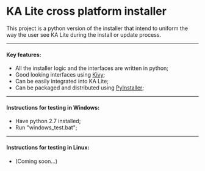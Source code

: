 KA Lite cross platform installer
================================

This project is a python version of the installer that intend to uniform the way the user see KA Lite during the install or update process.

----
#### Key features:
* All the installer logic and the interfaces are written in python;
* Good looking interfaces using [Kivy](http://kivy.org/#home);
* Can be easily integrated into KA Lite;
* Can be packaged and distributed using [PyInstaller](http://www.pyinstaller.org/);

---
#### Instructions for testing in Windows:
* Have python 2.7 installed;
* Run "windows_test.bat";

---
#### Instructions for testing in Linux:
* (Coming soon...)
